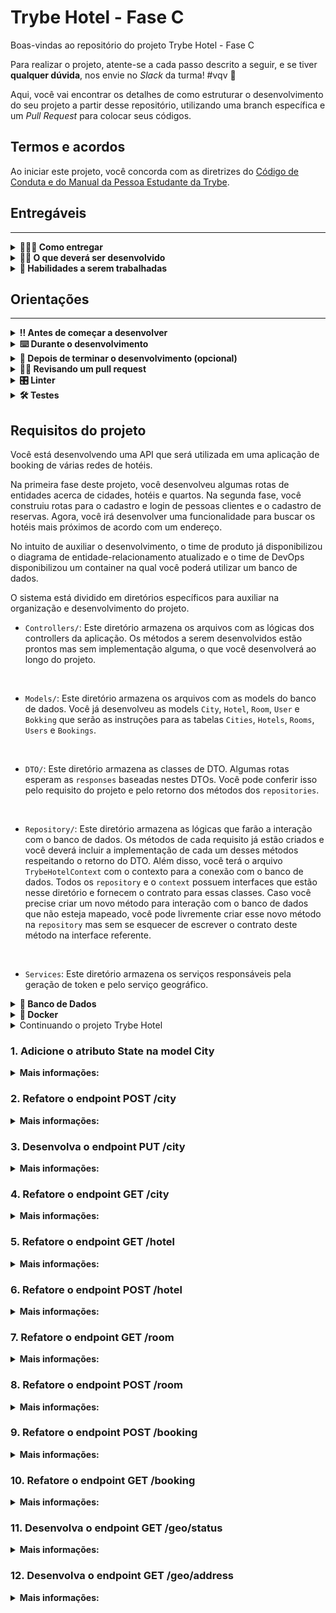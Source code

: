 # Trybe Hotel - Fase C

Boas-vindas ao repositório do projeto Trybe Hotel - Fase C

Para realizar o projeto, atente-se a cada passo descrito a seguir, e se tiver **qualquer dúvida**, nos envie no _Slack_ da turma! #vqv 🚀

Aqui, você vai encontrar os detalhes de como estruturar o desenvolvimento do seu projeto a partir desse repositório, utilizando uma branch específica e um _Pull Request_ para colocar seus códigos.

## Termos e acordos

Ao iniciar este projeto, você concorda com as diretrizes do [Código de Conduta e do Manual da Pessoa Estudante da Trybe](https://app.betrybe.com/learn/student-manual/codigo-de-conduta-da-pessoa-estudante).

## Entregáveis
---

<details>
<summary><strong>🤷🏽‍♀️ Como entregar</strong></summary>

Para entregar o seu projeto você deverá criar um _Pull Request_ neste repositório.

Lembre-se que você pode consultar nosso conteúdo sobre [Git & GitHub](https://app.betrybe.com/learn/course/5e938f69-6e32-43b3-9685-c936530fd326/module/fc998c60-386e-46bc-83ca-4269beb17e17/section/fe827a71-3222-4b4d-a66f-ed98e09961af/day/1a530297-e176-4c79-8ed9-291ae2950540/lesson/2b2edce7-9c49-4907-92a2-aa571f823b79) e nosso [Blog - Git & GitHub](https://blog.betrybe.com/tecnologia/git-e-github/) sempre que precisar!

</details>
  
<details>
<summary><strong>🧑‍💻 O que deverá ser desenvolvido</strong></summary>

Sua empresa do coração começou a desenvolver um software de booking de várias redes de hotéis.
Sua missão é continuar o desenvolvimento dessa API. O tech lead fechou um contrato com uma empresa que fornece informações geográficas baseadas em informações de endereço. Essa empresa irá fornecer uma API e com isso permitirá que as pessoas usuárias possam buscar os hotéis mais próximos baseando-se em um endereço. Entretanto, para que isso seja implementado, algumas refatorações deverão ser feitas no projeto principal antes de comportar essa nova funcionalidade. Nessa fase, sua missão será refatorar o projeto para comportar essa funcionalidade e desenvolvê-la.

</details>
  
<details>
  <summary><strong>📝 Habilidades a serem trabalhadas </strong></summary>

Neste projeto, verificamos se você é capaz de:

- Entender do funcionamento do ASP.NET e como ele se integra ao C#.
- Refatorar uma API.
- Realizar o consumo de APIs externas.


</details>


## Orientações
---

<details>
  <summary><strong>‼️ Antes de começar a desenvolver</strong></summary><br />

  1. Clone o repositório

  - Use o comando: `git clone git@github.com:tryber/csharp-001-projeto-trybe-hotel-fase-c.git`.
  - Entre na pasta do repositório que você acabou de clonar:
    - `cd csharp-001-projeto-trybe-hotel-fase-c`

  2. Instale as dependências
  
  - Entre na pasta `src/`.
  - Execute o comando: `dotnet restore`.
  
  3. Crie uma branch a partir da branch `master`

  - Verifique se você está na branch `master`
    - Exemplo: `git branch`
  - Se não estiver, mude para a branch `master`
    - Exemplo: `git checkout master`
  - Agora crie uma branch à qual você vai submeter os `commits` do seu projeto
    - Você deve criar uma branch no seguinte formato: `nome-de-usuario-nome-do-projeto`
    - Exemplo: `git checkout -b joaozinho-csharp-001-projeto-trybe-hotel-fase-c`

  4. Adicione as mudanças ao _stage_ do Git e faça um `commit`

  - Verifique que as mudanças ainda não estão no _stage_
    - Exemplo: `git status` (deve aparecer listada a pasta _joaozinho_ em vermelho)
  - Adicione o novo arquivo ao _stage_ do Git
    - Exemplo:
      - `git add .` (adicionando todas as mudanças - _que estavam em vermelho_ - ao stage do Git)
      - `git status` (deve aparecer listado o arquivo _joaozinho/README.md_ em verde)
  - Faça o `commit` inicial
    - Exemplo:
      - `git commit -m 'iniciando o projeto x'` (fazendo o primeiro commit)
      - `git status` (deve aparecer uma mensagem tipo essa: _nothing to commit_ )

  5. Adicione a sua branch com o novo `commit` ao repositório remoto

  - Usando o exemplo anterior: `git push -u origin joaozinho-csharp-001-projeto-trybe-hotel-fase-c`

  6. Crie um novo `Pull Request` _(PR)_

  - Vá até a página de _Pull Requests_ do [repositório no GitHub](https://github.com/tryber/csharp-001-projeto-trybe-hotel-fase-c/pulls)
  - Clique no botão verde _"New pull request"_
  - Clique na caixa de seleção _"Compare"_ e escolha a sua branch **com atenção**
  - Coloque um título para a sua _Pull Request_
    - Exemplo: _"Cria tela de busca"_
  - Clique no botão verde _"Create pull request"_
  - Adicione uma descrição para o _Pull Request_ e clique no botão verde _"Create pull request"_
  - **Não se preocupe em preencher mais nada por enquanto!**
  - Volte até a [página de _Pull Requests_ do repositório](https://github.com/tryber/csharp-0x-projeto-trybe-hotel/pulls) e confira que o seu _Pull Request_ está criado

</details>

<details>
  <summary><strong>⌨️ Durante o desenvolvimento</strong></summary><br/>

  - Faça `commits` das alterações que você fizer no código regularmente

  - Lembre-se sempre de, após um (ou alguns) `commits`, atualizar o repositório remoto

  - Os comandos que você utilizará com mais frequência são:
    1. `git status` _(para verificar o que está em vermelho - fora do stage - e o que está em verde - no stage)_
    2. `git add` _(para adicionar arquivos ao stage do Git)_
    3. `git commit` _(para criar um commit com os arquivos que estão no stage do Git)_
    4. `git push -u origin nome-da-branch` _(para enviar o commit para o repositório remoto na primeira vez que fizer o `push` de uma nova branch)_
    5. `git push` _(para enviar o commit para o repositório remoto após o passo anterior)_

</details>

<details>
  <summary><strong>🤝 Depois de terminar o desenvolvimento (opcional)</strong></summary><br/>

  Para sinalizar que o seu projeto está pronto para o _"Code Review"_, faça o seguinte:

  - Vá até a página **DO SEU** _Pull Request_, adicione a label de _"code-review"_ e marque seus colegas:

    - No menu à direita, clique no _link_ **"Labels"** e escolha a _label_ **code-review**;

    - No menu à direita, clique no _link_ **"Assignees"** e escolha **o seu usuário**;

    - No menu à direita, clique no _link_ **"Reviewers"** e digite `students`, selecione o time `tryber/students-sd-0x`.

  Caso tenha alguma dúvida, [aqui tem um vídeo explicativo](https://vimeo.com/362189205).

</details>

<details>
  <summary><strong>🕵🏿 Revisando um pull request</strong></summary><br />

  Use o conteúdo sobre [Code Review](https://app.betrybe.com/course/real-life-engineer/code-review) para te ajudar a revisar os _Pull Requests_.

</details>

<details>
  <summary><strong>🎛 Linter</strong></summary><br />

  Usaremos o [NetAnalyzer](https://docs.microsoft.com/pt-br/dotnet/fundamentals/code-analysis/overview) para fazer a análise estática do seu código.

  Este projeto já vem com as dependências relacionadas ao _linter_ configuradas no arquivo `.csproj`.

  O analisador já é instalado pelo plugin da `Microsoft C#` no `VSCode`. Para isso, basta fazer o download do [plugin](https://marketplace.visualstudio.com/items?itemName=ms-dotnettools.csharp) e instalá-lo.
</details>

<details>
  <summary><strong>🛠 Testes</strong></summary><br />

  O .NET já possui sua própria plataforma de testes.
  
  Este projeto já vem configurado e com suas dependências.

  ### Executando todos os testes

  Para executar os testes com o .NET, execute o comando dentro do diretório do seu projeto `src`!

  ```
  dotnet test
  ```

  ### Executando um teste específico

  Para executar um teste específico, basta executar o comando `dotnet test --filter Name~TestReq01`.

  :warning: **Importante:** o comando irá executar testes cujo nome contém `TestReq01`.

  :warning: **O avaliador automático não necessariamente avalia seu projeto na ordem em que os requisitos aparecem no readme. Isso acontece para deixar o processo de avaliação mais rápido. Então, não se assuste se isso acontecer, ok?**

  ### Outras opções para testes
  - Algumas opções que podem lhe ajudar são:
    -  `-?|-h|--help`: exibe a descrição completa de como utilizar o comando.
    -  `-t|--list-tests`: lista todos os testes, ao invés de executá-los.
    -  `-v|--verbosity <LEVEL>`: define o nível de detalhe na resposta dos testes.
      - `q | quiet`
      - `m | minimal`
      - `n | normal`
      - `d | detailed`
      - `diag | diagnostic`
      - Exemplo de uso: 
         ```
           dotnet test -v diag
         ```
         ou
         ```            
           dotnet test --verbosity=diagnostic
         ``` 
</details>

## Requisitos do projeto

Você está desenvolvendo uma API que será utilizada em uma aplicação de booking de várias redes de hotéis.

Na primeira fase deste projeto, você desenvolveu algumas rotas de entidades acerca de cidades, hotéis e quartos. Na segunda fase, você construiu rotas para o cadastro e login de pessoas clientes e o cadastro de reservas. Agora, você irá desenvolver uma funcionalidade para buscar os hotéis mais próximos de acordo com um endereço.

No intuito de auxiliar o desenvolvimento, o time de produto já disponibilizou o diagrama de entidade-relacionamento atualizado e o time de DevOps disponibilizou um container na qual você poderá utilizar um banco de dados.

O sistema está dividido em diretórios específicos para auxiliar na organização e desenvolvimento do projeto.

- `Controllers/`: Este diretório armazena os arquivos com as lógicas dos controllers da aplicação. Os métodos a serem desenvolvidos estão prontos mas sem implementação alguma, o que você desenvolverá ao longo do projeto.
<br />

- `Models/`: Este diretório armazena os arquivos com as models do banco de dados. Você já desenvolveu as models `City`, `Hotel`, `Room`, `User` e `Bokking` que serão as instruções para as tabelas `Cities`, `Hotels`, `Rooms`, `Users` e `Bookings`.
<br />

- `DTO/`: Este diretório armazena as classes de DTO. Algumas rotas esperam as `responses` baseadas nestes DTOs. Você pode conferir isso pelo requisito do projeto e pelo retorno dos métodos dos `repositories`.
<br />

- `Repository/`: Este diretório armazena as lógicas que farão a interação com o banco de dados. Os métodos de cada requisito já estão criados e você deverá incluir a implementação de cada um desses métodos respeitando o retorno do DTO. Além disso, você terá o arquivo `TrybeHotelContext` com o contexto para a conexão com o banco de dados. Todos os `repository` e o `context` possuem interfaces que estão nesse diretório e fornecem o contrato para essas classes. Caso você precise criar um novo método para interação com o banco de dados que não esteja mapeado, você pode livremente criar esse novo método na `repository` mas sem se esquecer de escrever o contrato deste método na interface referente.
<br />

- `Services`: Este diretório armazena os serviços responsáveis pela geração de token e pelo serviço geográfico.

<details id='der'>
  <summary><strong>🎲 Banco de Dados</strong></summary>
  <br/>

  Para o desenvolvimento, o time de produto disponibilizou um *Diagrama de Entidade-Relacionamento (DER)* para construir a modelagem do banco de dados. Com essa imagem você já consegue saber:
  - Como nomear suas tabelas e colunas;
  - Quais são os tipos de suas colunas;
  - Relações entre tabelas.

    ![banco de dados](img/der.png)

  O diagrama infere 05 tabelas:
  - ***Cities***: tabela que armazenará um conjunto de cidades nas quais os hotéis estão localizados (já desenvolvida).
  - ***Hotels***: tabela que armazenará os hotéis da nossa aplicação. Note que informamos o `CityId`, atributo que armazenará o id da cidade (já desenvolvida).
  - ***Rooms***: tabela que armazenará os quartos de cada hotel da nossa aplicação. Note que informamos o `HotelId`, atributo que armazenará o id do hotel (já desenvolvida).
  - ***Users***: tabela que armazenará as pessoas usuárias do sistema.
  - ***Bookings***: tabela que armazenará as reservas de quartos de hotéis. Note que informamos os atributos `UserId`, que armazenará o id da pessoa usuária e `RoomId`, que armazenará o id do quarto reservado.

  Acerca dos relacionamentos, pelo diagrama de entidade-relacionamento temos:
  - Uma cidade pode ter vários hotéis.
  - Um hotel pode ter vários quartos.
  - Uma pessoa usuária pode ter várias reservas.
  - Um quarto pode ter várias reservas.

  ⚠️ **Você poderá criar migrations para visualizar o banco de dados**

</details>

<details>
<summary><strong>🐳 Docker</strong></summary><br />

Para auxiliar no desenvolvimento, este projeto possui um arquivo do docker compose para subir um serviço do banco de dados `Azure Data Studio`. Este banco de dados possui a mesma arquitetura do `SQL Server`.

Para subir o serviço, utilize o comando:

```shell
docker-compose up -d --build
```

Para conectar ao seu sistema de gerenciamento de banco de dados, utilize as seguintes credenciais:

- `Server`: localhost
- `User`: sa
- `Password`: TrybeHotel12!
- `Database`: TrybeHotel
- `Trust server certificate`: true

Para criar o contexto do banco de dados na sua aplicação, utilize como connection string:

```csharp
var connectionString = "Server=localhost;Database=TrybeHotel;User=SA;Password=TrybeHotel12!;TrustServerCertificate=True";
```

⚠️ ** Essa connection string poderá ser utilizada no requisito 1 **

</details>

<details id='refatorando'>
  <summary>Continuando o projeto Trybe Hotel</summary>

Você já iniciou o projeto da nossa aplicação e portanto, todas as funcionalidades podem ser trazidas para não duplicar o funcionamento. Isso será muito importante, especialmente no que diz respeito ao banco de dados. Algumas models do seu banco de dados anterior serão referenciadas nas models agora, portanto, vamos trazer as funcionalidades anteriores.

Mas como fazemos isso:

Após clonar o repositório deste projeto, apenas copie e cole as funcionalidades que você construiu anteriormente:

- `Controllers`: copie todos os arquivos do diretório `Controllers` do projeto anterior e cole no diretório `Controllers` deste projeto, com exceção do arquivo `CityController.cs`. Neste arquivo, copie apenas as implementações dos métodos `GetCities()` e `PostCities()`.
- `Dto`: copie todos os arquivos do diretório `Dto` do projeto anterior e cole no diretório `Dto` deste projeto.
- `Models`: copie os arquivos referentes às models `City`, `Hotel`, `Room`, `User` e `Booking` do projeto anterior e cole no diretório `Models` deste projeto.
- `Repository`: copie os arquivos `RoomRepository`, `HotelRepository`, `UserRepository` e `BookingRepository` do projeto anterior e cole no diretório `Repository` deste projeto. Não copie as interfaces. Para o arquivo `CityRepository`, não substitua o arquivo. Apenas copie apenas as implementações dos métodos `GetCities()` e `AddCity()`. Para o arquivo `TrybeHotelContext`, não o substitua. Apenas adicione os `DBSets` e implemente os métodos `OnConfiguring()` e `OnModelCreating()`.
- `Migrations`: Se você possui um diretório de migrations, significa que você criou migrations no projeto anterior. Não copie este diretório e crie migrations novas porque a instância do banco de dados no container não será o mesmo.
- `Services`: copie todos os arquivos do diretório `Services` do projeto anterior e cole no diretório `Services` deste projeto.
- `Testes`: No projeto de testes, você pode copiar a funcionalidade do arquivo `src/TrybeHotel.Test/IntegrationTest.cs`.

</details>


### 1. Adicione o atributo State na model City

<details>
  <summary><strong>Mais informações:</strong></summary>

  <details>
    <summary>Refatore a model <code>City</code></summary>
    <br />
City representará as cidades da aplicação e deverá conter os seguintes campos:

- `CityId`: Chave primária (int)
- `Name`: string
- `State`: string

Você deverá apenas adicionar o atributo `State` na model e aplicar as mudanças no banco de dados utilizando migrations.

Em caso de dúvidas, consulte o [diagrama de entidade-relacionamento](#der)
  </details>

<br />

**O que será testado:**

- Será testado que a model `City` possui o novo atributo.

</details>


### 2. Refatore o endpoint POST /city

<details>
  <summary><strong>Mais informações:</strong></summary>

  - Refatore o endpoint POST /city de modo que a response da API siga o seguinte formato em caso de sucesso:

  ```json
  {
	  "cityId": 1,
	  "name": "Rio de Janeiro",
    "state": "RJ"
  }
  ```
 - Implemente a refatoração no método `AddCity()` do arquivo `src/TrybeHotel/Repository/CityRepository.cs`.
 - A sua repository retorna um tipo `CityDto` que deverá ser refatorada no arquivo `src/TrybeHotel/Dto/CityDto.cs`. A sua classe de DTO deve seguir o formato da response da requisição, ou seja, apenas adicione o atributo `state`.

  👀 De olho na dica: Monte o retorno do seu repository com os conhecimentos de LINQ e DTO já obtidos.
  👀 De olho na dica 2: Todas as outras funcionalidades implementadas nas fases anteriores deverão ser mantidas.

**O que será testado:**

- Será testado que a response da API segue o padrão solicitado.

</details>


### 3. Desenvolva o endpoint PUT /city

<details>
  <summary><strong>Mais informações:</strong></summary>

- Este endpoint será responsável por atualizar os dados de uma cidade existente.
- Implemente a lógica da sua controller no método `PutCity()` do arquivo `src/TrybeHotel/Controllers/CityController.cs`.
- Implemente a lógica de interação ao banco de dados no método `UpdateCity()` do arquivo `src/TrybeHotel/Repository/CityRepository.cs`.
- A sua repository retorna um tipo `CityDto` que deverá ser implementado no arquivo `src/TrybeHotel/Dto/CityDto.cs`. A sua classe de DTO deve seguir o formato da response da requisição.

👀 De olho na dica: Monte o retorno do seu repository com os conhecimentos de LINQ e DTO já obtidos.

- O endpoint deve ser acessível através da URL `/city` e deve ser do tipo `PUT`;
- O corpo da requisição deve seguir o padrão abaixo

```json
{
  "CityId": 1,
	"Name": "Rio de Janeiro",
  "State": "RJ"
}
```

- A resposta deve ser o status `200`.
- O corpo da resposta deve seguir o formato abaixo:

```json
{
	"CityId": 1,
	"Name": "Rio de Janeiro",
  "State": "RJ"
}
```

**O que será testado:**

- Será testado que, quando solicitada a requisição, a mesma atualize no banco de dados e retorne de acordo com o modelo.
- Será testado que o status de retorno será `200`.
- Será testado que o corpo da resposta segue o padrão esperado.

</details>


### 4. Refatore o endpoint GET /city

<details>
  <summary><strong>Mais informações:</strong></summary>

  - Refatore o endpoint GET /city de modo que a response da API siga o seguinte formato em caso de sucesso:

  ```json
  [
    {
  	  "cityId": 1,
	    "name": "Rio de Janeiro",
      "state": "RJ"
    },
    /* ... */
  ]
  ```
 - Implemente a refatoração no método `GetCities()` do arquivo `src/TrybeHotel/Repository/CityRepository.cs`.
 - A sua repository retorna um tipo `CityDto` que deverá ser refatorada no arquivo `src/TrybeHotel/Dto/CityDto.cs`. A sua classe de DTO deve seguir o formato da response da requisição, ou seja, apenas adicione o atributo `state`.

  👀 De olho na dica: Monte o retorno do seu repository com os conhecimentos de LINQ e DTO já obtidos.
  👀 De olho na dica 2: Todas as outras funcionalidades implementadas nas fases anteriores deverão ser mantidas.

**O que será testado:**

- Será testado que a response da API segue o padrão solicitado.

</details>


### 5. Refatore o endpoint GET /hotel

<details>
  <summary><strong>Mais informações:</strong></summary>

- Refatore o endpoint GET /hotel de modo que a response da API siga o seguinte formato em caso de sucesso:

  ```json
  [
    {
  	  "hotelId": 1,
		  "name": "Trybe Hotel SP",
		  "address": "Avenida Paulista, 1400",
		  "cityId": 1,
		  "cityName": "São Paulo",
      "state": "SP"
    },
    /* ... */
  ]
  ```
 - Implemente a refatoração no método `GetHotels()` do arquivo `src/TrybeHotel/Repository/HotelRepository.cs`.
 - A sua repository retorna um tipo `HotelDto` que deverá ser refatorada no arquivo `src/TrybeHotel/Dto/HotelDto.cs`. A sua classe de DTO deve seguir o formato da response da requisição, ou seja, apenas adicione o atributo `state`.

  👀 De olho na dica: Monte o retorno do seu repository com os conhecimentos de LINQ e DTO já obtidos.
  👀 De olho na dica 2: Todas as outras funcionalidades implementadas nas fases anteriores deverão ser mantidas.

**O que será testado:**

- Será testado que a response da API segue o padrão solicitado.

</details>


### 6. Refatore o endpoint POST /hotel

<details>
  <summary><strong>Mais informações:</strong></summary>

- Refatore o endpoint POST /hotel de modo que a response da API siga o seguinte formato em caso de sucesso:

  ```json
  {
  	"hotelId": 1,
		"name": "Trybe Hotel SP",
		"address": "Avenida Paulista, 1400",
		"cityId": 1,
		"cityName": "São Paulo",
    "state": "SP"
  }
  ```
 - Implemente a refatoração no método `AddHotel()` do arquivo `src/TrybeHotel/Repository/HotelRepository.cs`.
 - A sua repository retorna um tipo `HotelDto` que deverá ser refatorada no arquivo `src/TrybeHotel/Dto/HotelDto.cs`. A sua classe de DTO deve seguir o formato da response da requisição, ou seja, apenas adicione o atributo `state`.

  👀 De olho na dica: Monte o retorno do seu repository com os conhecimentos de LINQ e DTO já obtidos.
  👀 De olho na dica 2: Todas as outras funcionalidades implementadas nas fases anteriores deverão ser mantidas.

**O que será testado:**

- Será testado que a response da API segue o padrão solicitado.

</details>


### 7. Refatore o endpoint GET /room

<details>
  <summary><strong>Mais informações:</strong></summary>


- Refatore o endpoint GET /room de modo que a response da API siga o seguinte formato em caso de sucesso:

  ```json
  [
    {
    	"roomId": 1,
		  "name": "Suite básica",
		  "capacity": 2,
		  "image": "image suite",
		  "hotel": {
    	  "hotelId": 1,
			  "name": "Trybe Hotel SP",
			  "address": "Avenida Paulista, 1400",
			  "cityId": 1,
			  "cityName": "São Paulo",
        "state": "SP"
		  }
    }
  ]
  ```
 - Implemente a refatoração no método `GetRooms()` do arquivo `src/TrybeHotel/Repository/RoomRepository.cs`.
 - A sua repository retorna um tipo `RoomDto` que não precisará ser refatorada, pois a mesma funciona a partir do DTO `HotelDto`.

  👀 De olho na dica: Monte o retorno do seu repository com os conhecimentos de LINQ e DTO já obtidos.
  👀 De olho na dica 2: Todas as outras funcionalidades implementadas nas fases anteriores deverão ser mantidas.

**O que será testado:**

- Será testado que a response da API segue o padrão solicitado.

</details>


### 8. Refatore o endpoint POST /room

<details>
  <summary><strong>Mais informações:</strong></summary>

- Refatore o endpoint POST /room de modo que a response da API siga o seguinte formato em caso de sucesso:

  ```json
  
  {
    "roomId": 1,
		"name": "Suite básica",
		"capacity": 2,
		"image": "image suite",
		"hotel": {
       "hotelId": 1,
			 "name": "Trybe Hotel SP",
			 "address": "Avenida Paulista, 1400",
			 "cityId": 1,
			 "cityName": "São Paulo",
       "state": "SP"
		}
  }
  
  ```
 - Implemente a refatoração no método `AddRoom()` do arquivo `src/TrybeHotel/Repository/RoomRepository.cs`.
 - A sua repository retorna um tipo `RoomDto` que não precisará ser refatorada, pois a mesma funciona a partir do DTO `HotelDto`.

  👀 De olho na dica: Monte o retorno do seu repository com os conhecimentos de LINQ e DTO já obtidos.
  👀 De olho na dica 2: Todas as outras funcionalidades implementadas nas fases anteriores deverão ser mantidas.

**O que será testado:**

- Será testado que a response da API segue o padrão solicitado.


</details>


### 9. Refatore o endpoint POST /booking

<details>
  <summary><strong>Mais informações:</strong></summary>


- Refatore o endpoint POST /booking de modo que a response da API siga o seguinte formato em caso de sucesso:

  ```json

  {
  	"bookingId": 1,
  	"checkIn": "2030-08-27T00:00:00",
  	"checkOut": "2030-08-28T00:00:00",
  	"guestQuant": 1,
  	"room": {
		  "roomId": 1,
		  "name": "Suite básica",
		  "capacity": 2,
		  "image": "image suite",
		  "hotel": {
  			"hotelId": 1,
			  "name": "Trybe Hotel RJ",
			  "address": "Avenida Atlântica, 1400",
			  "cityId": 1,
			  "cityName": "Rio de Janeiro",
        "state": "RJ"
		  }
	  }
  }
  ```

 - Implemente a refatoração no método `Add()` do arquivo `src/TrybeHotel/Repository/BookingRepository.cs`.
 - A sua repository retorna um tipo `BookingResponse` que não precisará ser refatorada, pois a mesma funciona a partir do DTO `RoomDto`.

  👀 De olho na dica: Monte o retorno do seu repository com os conhecimentos de LINQ e DTO já obtidos.
  👀 De olho na dica 2: Todas as outras funcionalidades implementadas nas fases anteriores deverão ser mantidas.


**O que será testado:**

- Será testado que a response da API segue o padrão solicitado.

</details>


### 10. Refatore o endpoint GET /booking

<details>
  <summary><strong>Mais informações:</strong></summary>


- Refatore o endpoint GET /booking de modo que a response da API siga o seguinte formato em caso de sucesso:

  ```json

  {
  	"bookingId": 1,
  	"checkIn": "2030-08-27T00:00:00",
  	"checkOut": "2030-08-28T00:00:00",
  	"guestQuant": 1,
  	"room": {
		  "roomId": 1,
		  "name": "Suite básica",
		  "capacity": 2,
		  "image": "image suite",
		  "hotel": {
  			"hotelId": 1,
			  "name": "Trybe Hotel RJ",
			  "address": "Avenida Atlântica, 1400",
			  "cityId": 1,
			  "cityName": "Rio de Janeiro",
        "state": "RJ"
		  }
	  }
  }
  ```

 - Implemente a refatoração no método `Add()` do arquivo `src/TrybeHotel/Repository/BookingRepository.cs`.
 - A sua repository retorna um tipo `BookingResponse` que não precisará ser refatorada, pois a mesma funciona a partir do DTO `RoomDto`.

  👀 De olho na dica: Monte o retorno do seu repository com os conhecimentos de LINQ e DTO já obtidos.
  👀 De olho na dica 2: Todas as outras funcionalidades implementadas nas fases anteriores deverão ser mantidas.


**O que será testado:**

- Será testado que a response da API segue o padrão solicitado.

</details>


### 11. Desenvolva o endpoint GET /geo/status

<details>
  <summary><strong>Mais informações:</strong></summary>

  - Este endpoint será responsável por conferir o status da api externa responsável pela geolocalização.
  - O endpoint deve ser acessível através da URL `/geo/status` e deve ser do tipo `GET`.
  - O corpo da requisição é vazio.
  - A origem das informações na API externa será por um `GET` pela URL `https://nominatim.openstreetmap.org/status.php?format=json`.
  - Você poderá verificar o funcionamento da API através de uma requisição na URL.
  - Você pode checar mais informações da API na sua [documentação aqui](https://nominatim.org/release-docs/latest/api/Status/).
  - A API externa retorna como response, em caso de sucesso, um status code `200` e um objeto `JSON` no seguinte formato:

  ```json
  {
      "status": 0,
      "message": "OK",
      "data_updated": "2020-05-04T14:47:00+00:00",
      "software_version": "3.6.0-0",
      "database_version": "3.6.0-0"
  }
  ```

   ***Headers***

   - Para realizar a requisição, você deverá adicionar 02 headers, para aceitar respostas do tipo `json` e para ter um `User-Agent` tal como um navegador ou outra ferramenta de requisição à APIs REST:

  ```csharp
  requestMessage.Headers.Add("Accept", "application/json");
  requestMessage.Headers.Add("User-Agent", "aspnet-user-agent");
  ``` 

  - Desenvolva a lógica de realizar uma request externa na API implementando o método `GetGeoStatus()` no arquivo `src/TrybeHotel/Services/GeoService.cs`.
  - Se a request não retornar uma resposta com um caso de sucesso, retorne um `default(Object)`.
  - Desenvolva a lógica de sua controller no método `GetStatus()` no arquivo `src/TrybeHotel/Controllers/GeoController.cs`.
  - Na lógica de sua controller, faça a requisição ao método desenvolvido na camada `Service`.
  - A response da sua controller deve ser um status `200` com a response abaixo, exatamente igual à response da API externa:

   ```json
  {
      "status": 0,
      "message": "OK",
      "data_updated": "2020-05-04T14:47:00+00:00",
      "software_version": "3.6.0-0",
      "database_version": "3.6.0-0"
  }
  ```

  👀 De olho na dica: Você não precisa desenvolver nenhum DTO neste requisito pois o objeto da sua response será igual ao objeto da response de sua API externa.

**O que será testado:**

- Será testado que é possível obter os dados da API externa.

</details>


### 12. Desenvolva o endpoint GET /geo/address

<details>
  <summary><strong>Mais informações:</strong></summary>

  <details>
    <summary>Funcionamento da controller</summary>

  - Este endpoint será responsável por trazer os hotéis ordenados por distância de um endereço (ordem crescente de distância).
  - O endpoint deve ser acessível através da URL `/geo/address` e deve ser do tipo `GET`.
  - O corpo da requisição deve seguir o padrão abaixo:

  ```json
  {
    "Address":"Rua Arnaldo Barreto",
	  "City":"Campinas",
	  "State":"SP"
  }
  ```

  - A resposta em caso de sucesso deverá ser um status `200`.
  - O corpo da resposta deve seguir o formato abaixo:

  ```json
    [
	    {
		    "hotelId": 2,
		    "name": "Trybe Hotel SP",
		    "address": "Avenida Paulista, 2000",
		    "cityName": "São Paulo",
		    "state": "SP",
		    "distance": 82
	    },
	    {
		    "hotelId": 1,
		    "name": "Trybe Hotel RJ",
		    "address": "Avenida Atlântica, 1400",
		    "cityName": "Rio de Janeiro",
		    "state": "RJ",
		    "distance": 399
	    },
      /* ... */
    }
  ```

  - A implementação da controller deverá ser feita no método `GetHotelsByLocation()` do arquivo `src/TrybeHotel/Controllers/GeoController.cs`
  - O corpo da requisição deverá seguir o DTO `GeoDto` que deverá ser implementado no arquivo `src/TrybeHotel/DTO/GeoDto.cs`.
  - O corpo da resposta deverá ser um array de objetos do DTO `GeoDtoHotelResponse` que deverá ser implementado no arquivo `src/TrybeHotel/DTO/GeoDto.cs`.
  - A sua controller deverá chamar a service `GeoService` a ser implementada no arquivo `src/TrybeHotel/Services/GeoService.cs`.

  </details>

  <details>
    <summary>Funcionamento da Service</summary>

  <br />
    A service `GeoService` será implementada através de 03 métodos com as seguintes funções:
  
  - Obter a latitude e longitude de um endereço através do método `GetGeoLocation()`.
  - Calcular a distância em km entre duas posições através do método `CalculateDistance()`. Cada posição terá sua latitude e longitude.
  - Obter a distância entre o endereço informado e todos os hotéis do sistema através do método `GetHotelsByGeo()`.

<details>
  <summary>Obter latitude e longitude de um endereço</summary>
  <br />

  - Você deverá implementar um método que irá trazer a latitude e longitude de um determinado endereço.
  - A implementação deverá ser criada no método `GetGeoLocation()` do arquivo `src/TrybeHotel/Services/GeoService.cs`.
  - Esse método tem como parâmetro de entrada um objeto que respeita a `DTO` `GeoDto` implementada durante o funcionamento da controller.
  - Esse método tem como parâmetro de saída um objeto que respeita a `DTO` `GeoDtoResponse` implementada no arquivo `src/TrybeHotel/Dto/GeoDto.cs`.
    
    <br />
    
  - Essas informações deverão ser obtidas através de uma request na API externa.
  - A origem das informações na API externa será por um `GET` pela URL `https://nominatim.openstreetmap.org/search?street=seu-endereço&city=sua-cidade&country=Brazil&state=seu-estado&format=json&limit=1`.
  - Você poderá verificar o funcionamento da API através de uma requisição na URL.
  - Você pode checar mais informações da API na sua [documentação aqui](https://nominatim.org/release-docs/latest/api/Search/).
  - Requisição de exemplo: `https://nominatim.openstreetmap.org/search?street=Av Djalma Batista&city=Manaus&country=Brazil&state=AM&format=json&limit=1`.

***Parâmetros***

  - O endereço da URL possui alguns parâmetros referentes ao seu endereço de pesquisa.
  - Todos os parâmetros são query params.
  - Os parâmetros são:

    - `street=<housenumber> <streetname>`
    - `city=<city>`
    - `state=<state>`
    - `country=Brazil`

    <br />
  - O parâmetro `country` deverá ser fixo com o valor `Brazil`.
  - Os parâmetros `stret`, `city` e `state` deverão utilizar os valores da `DTO` de entrada `GeoDto`.

  <br />

 ***Headers***

   - Para realizar a requisição, você deverá adicionar 02 headers:

  ```csharp
  requestMessage.Headers.Add("Accept", "application/json");
  requestMessage.Headers.Add("User-Agent", "aspnet-user-agent");
  ``` 

  ***Response***

  - A API externa responderá um objeto no seguinte formato:

  ```json
  [
	  {
  		"place_id": 261870502,
		  "licence": "Data © OpenStreetMap contributors, ODbL 1.0. https://osm.org/copyright",
		  "osm_type": "way",
		  "osm_id": 805583646,
		  "boundingbox": [
  			"-3.1142087",
			  "-3.1132952",
			  "-60.0235945",
			  "-60.023573"
		  ],
		  "lat": "-3.1136717",
		  "lon": "-60.0235911",
		  "display_name": "Avenida Djalma Batista, São Geraldo, Manaus, Região Geográfica Imediata de Manaus, Região Geográfica Intermediária de Manaus, Amazonas, Região Norte, 69000-000, Brasil",
		  "class": "highway",
		  "type": "secondary",
		  "importance": 0.61
	  }
  ]
  ```

  - Caso a resposta não seja um status code de sucesso, ou caso o endereço não seja encontrado, retorne do seu método:

  ```csharp
  return default(GeoDtoResponse);
  ```

  - Caso a API externa retorne um objeto válido, retorne de acordo com um array do tipo `GeoDtoResponse[]`.
  - A `GeoDtoResponse` será um objeto que terá apenas os dois atributos importantes dessa api: `lat` e `lon`.

</details>

<details>
    <summary>Calcular a distância entre duas posições</summary>


   - A funcionalidade que calcula a distância entre duas posições já está implementada no método `CalculateDistance()` do arquivo `src/TrybeHotel/Services/GeoService.cs`.
   - Você deverá fazer uso desse método para obter a distância.

   ***Parâmetros de entrada***

   - `string latitudeOrigin` - Latitude da posição de origem.
   - `string longitudeOrigin` - Longitude da posição de origem.
   - `string latitudeDestiny` - Latitude da posição de destino.
   - `string longitudeDestiny` - Longitude da posição de destino.

   👀 De olho na dica: O método já converte de `string` para valores numéricos. Você pode apenas enviar os valores obtidos da API externa.

   ***Saída***

   - `int` - Valor inteiro que representará a distância entre os dois pontos em kilômetros.
      
</details>


<details>
  <summary>Obter a distância entre o endereço informado e todos os hotéis</summary>
  <br />

  - Você deverá implementar essa funcionalidade no método `GetHotelsByGeo()` do arquivo `src/TrybeHotel/Services/GeoService.cs`.
  - Este método terá como parâmetros de entrada:
      - `GeoDto geoDto`: um objeto do tipo `GeoDto`.
      - `IHotelRepository repository`: a repository do banco de dados que será recebida pela camada controller.
  - Este método terá como saída uma lista do tipo `GeoDtoHotelResponse`, `DTO` implementada no arquivo `src/TrybeHotel/DTO/GeoDto.cs`.

  <br />
  - Neste requisito, utilize o `repository` para buscar todos os hotéis.
  - Utilize o método `GetGeoLocation()` para obter a latitude e longitude do endereço informado.
  - Utilize o método `GetGeoLocation()` para obter a latitude e longitude dos hotéis do banco de dados pelo endereço dos mesmos.
  - Utilize o método `CalculateDistance()` para calcular a distância entre o endereço informado e um hotel.
  - Com esse passos, popule uma lista do tipo `GeoDtoHotelResponse` para ser o retorno de seu método.

</details>

<br />

**O que será testado:**

- Será testado que a rota pode buscar os hotéis em ordem crescente de distância a partir de um endereço informado. 

</details>



<details>
  <summary><strong>🗣 Nos dê feedbacks sobre o projeto!</strong></summary><br />

Ao finalizar e submeter o projeto, não se esqueça de avaliar sua experiência preenchendo o formulário. 
**Leva menos de 3 minutos!**

[FORMULÁRIO DE AVALIAÇÃO DE PROJETO](https://be-trybe.typeform.com/to/ZTeR4IbH#cohort_hidden=CH1&template=betrybe/csharp-0x-projeto-trybe-hotel-fase-c)

</details>

<details>
  <summary><strong>🗂 Compartilhe seu portfólio!</strong></summary><br />

  Você sabia que o LinkedIn é a principal rede social profissional e que compartilhar aprendizados lá é muito importante para quem deseja construir uma carreira de sucesso? Compartilhe este projeto no seu LinkedIn, marque o perfil da Trybe (@trybe) e mostre para a sua rede toda a sua evolução.

</details>
